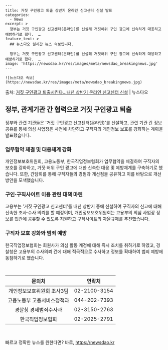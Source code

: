     ---
    title: 거짓 구인광고 퇴출 상반기 온라인 신고센터 신설 발표
    categories:
      - News
    excerpt: >
      정부는 거짓 구인광고 신고센터(온라인)를 신설해 거짓허위 구인 광고에 신속하게 대응하고 예방하기로 했다.  …
    feature_text: >
      ## 뉴스다오 실시간 뉴스 속보입니다.
    
      정부는 거짓 구인광고 신고센터(온라인)를 신설해 거짓허위 구인 광고에 신속하게 대응하고 예방하기로 했다.  …
    image: 'https://newsdao.kr/res/images/meta/newsdao_breakingnews.jpg'
    ---
    
    ![뉴스다오 속보](https://newsdao.kr/res/images/meta/newsdao_breakingnews.jpg)

<p>출처: <a href="https://newsdao.kr/2793" rel="dofollow">거짓 구인광고 퇴출시킨다…내년 상반기 온라인 신고센터 신설</a> | 뉴스다오</p>

<h2 data-ke-size="size26">정부, 관계기관 간 협력으로 거짓 구인광고 퇴출</h2>
<p data-ke-size="size16">정부와 관련 기관들은 '거짓 구인광고 신고센터(온라인)'를 신설하고, 관련 기관 간 정보공유를 통해 의심 사업장은 사전에 차단하고 구직자의 개인정보 보호를 강화하는 계획을 발표했습니다.</p>

<h3>업무협약 체결 및 대응체계 강화</h3>
<p data-ke-size="size16">개인정보보호위원회, 고용노동부, 한국직업정보협회가 업무협약을 체결하여 구직자의 보호를 강화하고, 거짓·허위 구인 광고에 대한 신속한 대응 및 예방체계를 구축하기로 했습니다. 또한, 간담회를 통해 구직자들의 경험과 개선점을 공유하고 이를 바탕으로 개선 방안을 모색했습니다.</p>

<h3>구인·구직사이트 이용 관련 대책 마련</h3>
<p data-ke-size="size16">고용부는 '거짓 구인광고 신고센터'를 내년 상반기 중에 신설하여 구직자의 신고에 대해 신속한 조사·수사 의뢰를 할 예정이며, 개인정보보호위원회는 고용부의 의심 사업장 정보를 민간에 공유할 수 있도록 지원하고 구직사이트의 자율규제를 추진했습니다.</p>

<h3>구직자 보호 강화와 범죄 예방</h3>
<p data-ke-size="size16">한국직업정보협회는 회원사가 의심 활동 계정에 대해 즉시 조치를 취하기로 하였고, 경찰청은 고용부의 수사의뢰 건에 대해 적극적으로 수사하고 정보를 확대하여 범죄 예방에 동참하기로 했습니다.</p>

<p data-ke-size="size16">&nbsp;</p>
<table>
	<thead>
		<tr>
			<th style="text-align: center;">문의처</th>
			<th style="text-align: center;">연락처</th>
		</tr>
	</thead>
	<tbody>
		<tr>
			<td style="text-align: center;">개인정보보호위원회 조사3팀</td>
			<td style="text-align: center;">02-2100-3154</td>
		</tr>
		<tr>
			<td style="text-align: center;">고용노동부 고용서비스정책과</td>
			<td style="text-align: center;">044-202-7393</td>
		</tr>
		<tr>
			<td style="text-align: center;">경찰청 경제범죄수사과</td>
			<td style="text-align: center;">02-3150-2763</td>
		</tr>
		<tr>
			<td style="text-align: center;">한국직업정보협회</td>
			<td style="text-align: center;">02-2025-2791</td>
		</tr>
	</tbody>
</table>
<p data-ke-size="size16">&nbsp;</p>
<p data-ke-size="size16"></p> 

빠르고 정확한 뉴스를 원한다면? 바로, <a href="https://newsdao.kr" rel="dofollow">https://newsdao.kr</a>


    
